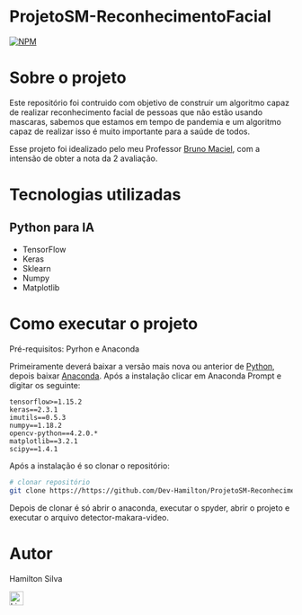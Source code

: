 # ProjetoSM-ReconhecimentoFacial

[![NPM](https://img.shields.io/npm/l/react)](https://github.com/Dev-Hamilton/ProjetoSM-ReconhecimentoFacial/blob/main/LICENSE) 

# Sobre o projeto

Este repositório foi contruido com objetivo de construir um algoritmo capaz de realizar reconhecimento facial de pessoas que não estão usando mascaras, sabemos que estamos em tempo de pandemia e um algoritmo capaz de realizar isso é muito importante para a saúde de todos.

Esse projeto foi idealizado pelo meu Professor [Bruno Maciel](linkedin.com/in/brunom4ciel), com a intensão de obter a nota da 2 avaliação.

# Tecnologias utilizadas
## Python para IA
- TensorFlow
- Keras
- Sklearn
- Numpy
- Matplotlib

# Como executar o projeto

Pré-requisitos: Pyrhon e Anaconda

Primeiramente deverá baixar a versão mais nova ou anterior de [Python](https://www.python.org/),
depois baixar [Anaconda](https://www.anaconda.com/products/individual).
Após a instalação clicar em Anaconda Prompt e digitar os seguinte:
```
tensorflow>=1.15.2
keras==2.3.1
imutils==0.5.3
numpy==1.18.2
opencv-python==4.2.0.*
matplotlib==3.2.1
scipy==1.4.1
```

Após a instalação é so clonar o repositório:

```bash
# clonar repositório
git clone https://https://github.com/Dev-Hamilton/ProjetoSM-ReconhecimentoFacial.git
```

Depois de clonar é só abrir o anaconda, executar o spyder, abrir o projeto e executar o arquivo detector-makara-video.


# Autor

Hamilton Silva

<a href="https://www.linkedin.com/in/hamilton-dev/">
  <img align="left" alt="Linkedin" width="25px" src="https://cdn.jsdelivr.net/npm/simple-icons@v3/icons/linkedin.svg" />
</a>
